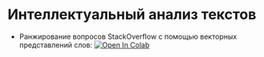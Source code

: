 # Интеллектуальный анализ текстов

- Ранжирование вопросов StackOverflow с помощью векторных представлений слов: [![Open In Colab](https://colab.research.google.com/assets/colab-badge.svg)](https://colab.research.google.com/github/mb1te/nlp-fall-2023/blob/main/01-word_embedding/task1_mipt.ipynb)
